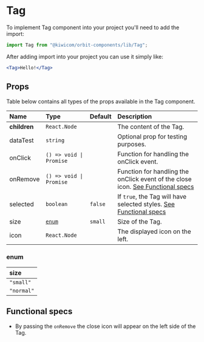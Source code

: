 # Tag

To implement Tag component into your project you'll need to add the import:

```jsx
import Tag from "@kiwicom/orbit-components/lib/Tag";
```

After adding import into your project you can use it simply like:

```jsx
<Tag>Hello!</Tag>
```

## Props

Table below contains all types of the props available in the Tag component.

| Name         | Type                    | Default | Description                                                                                          |
| :----------- | :---------------------- | :------ | :--------------------------------------------------------------------------------------------------- |
| **children** | `React.Node`            |         | The content of the Tag.                                                                              |
| dataTest     | `string`                |         | Optional prop for testing purposes.                                                                  |
| onClick      | `() => void \| Promise` |         | Function for handling the onClick event.                                                             |
| onRemove     | `() => void \| Promise` |         | Function for handling the onClick event of the close icon. [See Functional specs](#functional-specs) |
| selected     | `boolean`               | `false` | If `true`, the Tag will have selected styles. [See Functional specs](#functional-specs)              |
| size         | [`enum`](#enum)         | `small` | Size of the Tag.                                                                                     |
| icon         | `React.Node`            |         | The displayed icon on the left.                                                                      |

### enum

| size       |
| :--------- |
| `"small"`  |
| `"normal"` |

## Functional specs

- By passing the `onRemove` the close icon will appear on the left side of the Tag.
